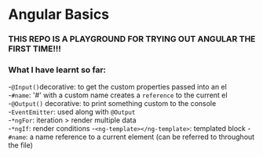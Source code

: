 # Angular Basics

### THIS REPO IS A PLAYGROUND FOR TRYING OUT ANGULAR THE FIRST TIME!!!
### What I have learnt so far:
-`@Input()`decorative: to get the custom properties passed into an el\
-`#name`: '#' with a custom name creates a `reference` to the current el\
-`@Output()` decorative: to print something custom to the console\
-`EventEmitter`: used along with `@Output`\
-`*ngFor`: iteration > render multiple data\
-`*ngIf`: render conditions
-`<ng-template></ng-template>`: templated block 
-`#name`: a name reference to a current element (can be referred to throughout the file)
